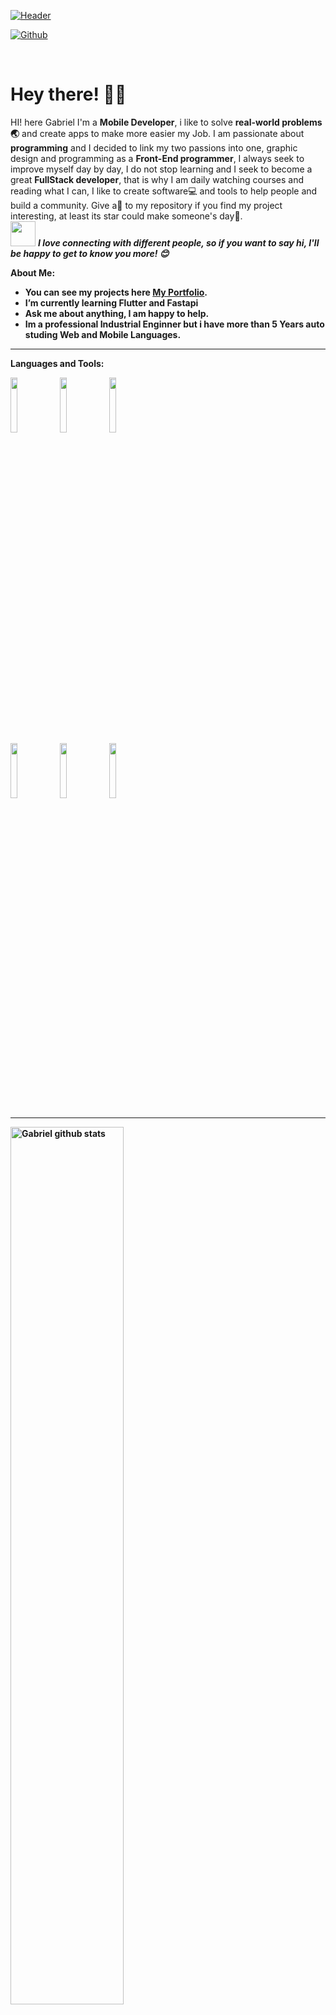 [![Header](https://developers.giphy.com/branch/master/static/api-c99e353f761d318322c853c03ebcf21b.gif)]()

[![Github](https://img.shields.io/badge/-Github-000?style=flat&logo=Github&logoColor=white)](https://github.com/GTrujillo7)

&nbsp;

<!-- Greeting -->
# Hey there! :wave::smiley:

<!--Introduction -->
HI! here Gabriel I'm a __Mobile Developer__, i like to solve __real-world problems🌏__ and create apps to make more easier my Job. I am passionate about __programming__ and I decided to link my two passions into one, graphic design and programming as a __Front-End programmer__, I always seek to improve myself day by day, I do not stop learning and I seek to become a great __FullStack developer__, that is why I am daily watching courses and reading what I can, I like to create software💻 and tools to help people and build a community. Give a🌟 to my repository if you find my project interesting, at least its star could make someone's day🙏.
<br>
<img src="https://media.giphy.com/media/LnQjpWaON8nhr21vNW/giphy.gif" width="40"> <em><b>I love connecting with different people, so if you want to say <b>hi</b>, I'll be happy to get to know you more! :blush:</em>

<!-- Talking about me -->
**About Me:**

- You can see my projects here __[My Portfolio]()__.
- I’m currently learning __Flutter__ and __Fastapi__
- Ask me about anything, I am happy to help.
- Im a professional Industrial Enginner but i have more than 5 Years auto studing Web and Mobile Languages.

---

**Languages and Tools:**

<p>
  <code><img width="15%" src="https://www.vectorlogo.zone/logos/flutterio/flutterio-ar21.svg"></code>
  <code><img width="15%" src="https://www.vectorlogo.zone/logos/android/android-ar21.svg"></code>
  <code><img width="15%" src="https://www.vectorlogo.zone/logos/visualstudio_code/visualstudio_code-ar21.svg"></code>
  <br />
  <code><img width="15%" src="https://www.vectorlogo.zone/logos/nodejs/nodejs-ar21.svg"></code>
  <code><img width="15%" src="https://www.vectorlogo.zone/logos/expressjs/expressjs-ar21.svg"></code>
  <code><img width="15%" src="https://www.vectorlogo.zone/logos/mongodb/mongodb-ar21.svg"></code>
  <br />

</p>

---

<img width="60%" alt="Gabriel github stats" src="https://github-readme-stats.vercel.app/api?username=GTrujillo7&show_icons=true&hide_border=true" />
